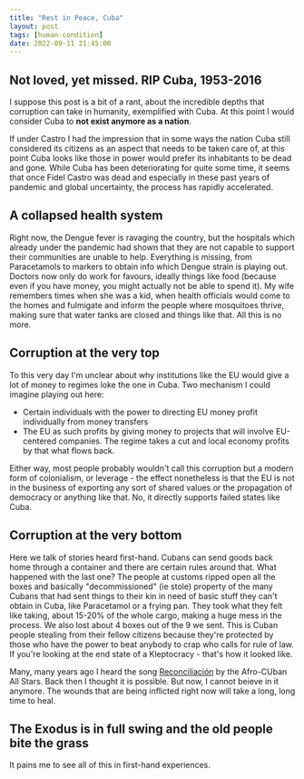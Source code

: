 ```yaml
---
title: "Rest in Peace, Cuba"
layout: post
tags: [human-condition]
date: 2022-09-11 21:45:00
---
```


## Not loved, yet missed. RIP Cuba, 1953-2016

I suppose this post is a bit of a rant, about the incredible depths that corruption can take in humanity, exemplified with Cuba. At this point I would consider Cuba to **not exist anymore as a nation**.

If under Castro I had the impression that in some ways the nation Cuba still considered its citizens as an aspect that needs to be taken care of, at this point Cuba looks like those in power would prefer its inhabitants to be dead and gone. While Cuba has been deteriorating for quite some time, it seems that once Fidel Castro was dead and especially in these past years of pandemic and global uncertainty, the process has rapidly accelerated.

## A collapsed health system

Right now, the Dengue fever is ravaging the country, but the hospitals which already under the pandemic had shown that they are not capable to support their communities are unable to help. Everything is missing, from Paracetamols to markers to obtain info which Dengue strain is playing out. Doctors now only do work for favours, ideally things like food (because even if you have money, you might actually not be able to spend it). My wife remembers times when she was a kid, when health officials would come to the homes and fulmigate and inform the people where mosquitoes thrive, making sure that water tanks are closed and things like that. All this is no more.

## Corruption at the very top

To this very day I'm unclear about why institutions like the EU would give a lot of money to regimes loke the one in Cuba. Two mechanism I could imagine playing out here:

* Certain individuals with the power to directing EU money profit individually from money transfers
* The EU as such profits by giving money to projects that will involve EU-centered companies. The regime takes a cut and local economy profits by that what flows back.

Either way, most people probably wouldn't call this corruption but a modern form of colonialism, or leverage - the effect nonetheless is that the EU is not in the business of exporting any sort of shared values or the propagation of democracy or anything like that. No, it directly supports failed states like Cuba.

## Corruption at the very bottom

Here we talk of stories heard first-hand. Cubans can send goods back home through a container and there are certain rules around that. What happened with the last one? The people at customs ripped open all the boxes and basically "decommissioned" (ie stole) property of the many Cubans that had sent things to their kin in need of basic stuff they can't obtain in Cuba, like Paracetamol or a frying pan. They took what they felt like taking, about 15-20% of the whole cargo, making a huge mess in the process. We also lost about 4 boxes out of the 9 we sent. This is Cuban people stealing from their fellow citizens because they're protected by those who have the power to beat anybody to crap who calls for rule of law. If you're looking at the end state of a Kleptocracy - that's how it looked like.

Many, many years ago I heard the song [Reconciliación](https://genius.com/Afro-cuban-all-stars-reconciliacion-lyrics) by the Afro-CUban All Stars. Back then I thought it is possible. But now, I cannot beieve in it anymore. The wounds that are being inflicted right now will take a long, long time to heal.

## The Exodus is in full swing and the old people bite the grass

It pains me to see all of this in first-hand experiences. 